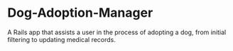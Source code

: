 # Dog-Adoption-Manager
A Rails app that assists a user in the process of adopting a dog, from initial filtering to updating medical records.
